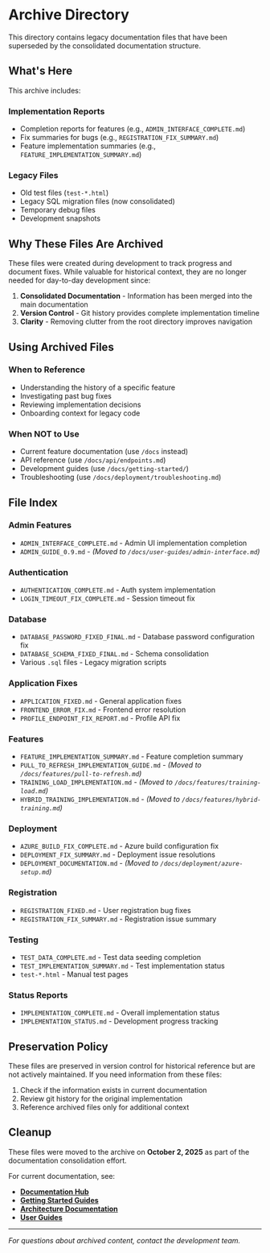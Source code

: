 # Archive Directory

This directory contains legacy documentation files that have been superseded by the consolidated documentation structure.

## What's Here

This archive includes:

### Implementation Reports
- Completion reports for features (e.g., `ADMIN_INTERFACE_COMPLETE.md`)
- Fix summaries for bugs (e.g., `REGISTRATION_FIX_SUMMARY.md`)
- Feature implementation summaries (e.g., `FEATURE_IMPLEMENTATION_SUMMARY.md`)

### Legacy Files
- Old test files (`test-*.html`)
- Legacy SQL migration files (now consolidated)
- Temporary debug files
- Development snapshots

## Why These Files Are Archived

These files were created during development to track progress and document fixes. While valuable for historical context, they are no longer needed for day-to-day development since:

1. **Consolidated Documentation** - Information has been merged into the main documentation
2. **Version Control** - Git history provides complete implementation timeline
3. **Clarity** - Removing clutter from the root directory improves navigation

## Using Archived Files

### When to Reference
- Understanding the history of a specific feature
- Investigating past bug fixes
- Reviewing implementation decisions
- Onboarding context for legacy code

### When NOT to Use
- Current feature documentation (use `/docs` instead)
- API reference (use `/docs/api/endpoints.md`)
- Development guides (use `/docs/getting-started/`)
- Troubleshooting (use `/docs/deployment/troubleshooting.md`)

## File Index

### Admin Features
- `ADMIN_INTERFACE_COMPLETE.md` - Admin UI implementation completion
- `ADMIN_GUIDE_0.9.md` - *(Moved to `/docs/user-guides/admin-interface.md`)*

### Authentication
- `AUTHENTICATION_COMPLETE.md` - Auth system implementation
- `LOGIN_TIMEOUT_FIX_COMPLETE.md` - Session timeout fix

### Database
- `DATABASE_PASSWORD_FIXED_FINAL.md` - Database password configuration fix
- `DATABASE_SCHEMA_FIXED_FINAL.md` - Schema consolidation
- Various `.sql` files - Legacy migration scripts

### Application Fixes
- `APPLICATION_FIXED.md` - General application fixes
- `FRONTEND_ERROR_FIX.md` - Frontend error resolution
- `PROFILE_ENDPOINT_FIX_REPORT.md` - Profile API fix

### Features
- `FEATURE_IMPLEMENTATION_SUMMARY.md` - Feature completion summary
- `PULL_TO_REFRESH_IMPLEMENTATION_GUIDE.md` - *(Moved to `/docs/features/pull-to-refresh.md`)*
- `TRAINING_LOAD_IMPLEMENTATION.md` - *(Moved to `/docs/features/training-load.md`)*
- `HYBRID_TRAINING_IMPLEMENTATION.md` - *(Moved to `/docs/features/hybrid-training.md`)*

### Deployment
- `AZURE_BUILD_FIX_COMPLETE.md` - Azure build configuration fix
- `DEPLOYMENT_FIX_SUMMARY.md` - Deployment issue resolutions
- `DEPLOYMENT_DOCUMENTATION.md` - *(Moved to `/docs/deployment/azure-setup.md`)*

### Registration
- `REGISTRATION_FIXED.md` - User registration bug fixes
- `REGISTRATION_FIX_SUMMARY.md` - Registration issue summary

### Testing
- `TEST_DATA_COMPLETE.md` - Test data seeding completion
- `TEST_IMPLEMENTATION_SUMMARY.md` - Test implementation status
- `test-*.html` - Manual test pages

### Status Reports
- `IMPLEMENTATION_COMPLETE.md` - Overall implementation status
- `IMPLEMENTATION_STATUS.md` - Development progress tracking

## Preservation Policy

These files are preserved in version control for historical reference but are not actively maintained. If you need information from these files:

1. Check if the information exists in current documentation
2. Review git history for the original implementation
3. Reference archived files only for additional context

## Cleanup

These files were moved to the archive on **October 2, 2025** as part of the documentation consolidation effort.

For current documentation, see:
- **[Documentation Hub](../docs/README.md)**
- **[Getting Started Guides](../docs/getting-started/)**
- **[Architecture Documentation](../docs/architecture/)**
- **[User Guides](../docs/user-guides/)**

---

*For questions about archived content, contact the development team.*
